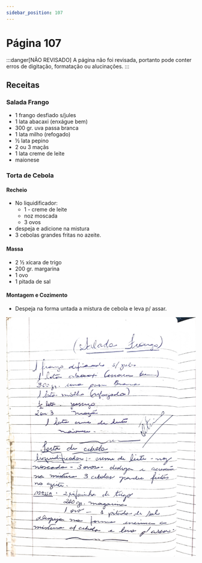 ```yaml
---
sidebar_position: 107
---
```

# Página 107
:::danger[NÃO REVISADO]
A página não foi revisada, portanto pode conter erros de digitação, formatação ou alucinações.
:::
## Receitas

### Salada Frango

-   1 frango desfiado s/jules
-   1 lata abacaxi (enxágue bem)
-   300 gr. uva passa branca
-   1 lata milho (refogado)
-   ½ lata pepino
-   2 ou 3 maçãs
-   1 lata creme de leite
-   maionese

### Torta de Cebola

#### Recheio

-   No liquidificador:
    -   1 - creme de leite
    -   noz moscada
    -   3 ovos
-   despeja e adicione na mistura
-   3 cebolas grandes fritas no azeite.

#### Massa

-   2 ½ xícara de trigo
-   200 gr. margarina
-   1 ovo
-   1 pitada de sal

#### Montagem e Cozimento

-   Despeja na forma untada a mistura de cebola e leva p/ assar.

![imagem base](./images/page_107.png)